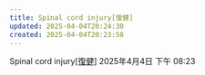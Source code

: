 ```yaml
---
title: Spinal cord injury[復健]
updated: 2025-04-04T20:24:30
created: 2025-04-04T20:23:58
---
```


Spinal cord injury[\[復健\]](onenote:#其他科&section-id={3DCF7DF0-1434-4FA1-852D-65472B53D59C}&page-id={B56D53F9-7258-4ACE-B5FE-69BE93677E88}&object-id={7CB0E948-E578-4DA4-9A17-BD790EFBEE01}&B&base-path=https://d.docs.live.net/56ce32fba64785ca/文件/國考中文醫學知識網站架設計畫/新的節%201.one)
2025年4月4日
下午 08:23
